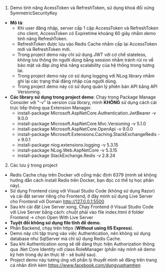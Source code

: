 1. Demo tính năng AcessToken và RefreshToken, sử dụng khoá đối xứng SymmetricSecurityKey
- **Mô tả**: 
  + Khi user đăng nhập, server cấp 1 cặp AccessToken và RefreshToken cho client, AccessToken có Expiretime khoảng 60 giây nhằm demo tính năng RefreshToken.
  + RefreshToken được lưu vào Redis Cache nhằm cấp lại AccessToken mới và RefreshToken mới.
  + Trong project demo này chỉ sử dụng JWT với cơ chế stateless, không lưu thông tin người dùng bằng session nhằm tránh rủi ro về bảo mật và đáp ứng khả năng scalability của hệ thống trong tương lai.
  + Trong project demo này có sử dụng logging với NLog library nhằm ghi lại các trạng thái đăng nhập của người dùng.
  + Trong project demo này có sử dụng quản lý phiên bản API bằng API Versioning.
- **Các library sử dụng trong project demo**: Chạy trong Package Manage Consoler với "-v" là version của library, mình **KHÔNG** sử dụng cách cài trực tiếp thông qua Extension Manager.
  + install-package Microsoft.AspNetCore.Authentication.JwtBearer -v 9.0.0
  + install-package Microsoft.AspNetCore.Mvc.Versioning -v 5.1.0
  + install-package Microsoft.AspNetCore.OpenApi -v 9.0.0
  + install-package Microsoft.Extensions.Caching.StackExchangeRedis -v 9.0.1
  + install-package nlog.extensions.logging -v 5.3.15
  + install-package NLog.Web.AspNetCore -v 5.3.15
  + install-package StackExchange.Redis -v 2.8.24

2. Các lưu ý trong project
- Redis Cache chạy trên Docker với cổng mặc định 6379 (mình sẽ không hướng dẫn cách install Redis trên Docker, bạn đọc có thể tự học phần này).
- Sử dụng Frontend cùng với Visual Studio Code (không sử dụng Razor) và cài đặt server riêng cho Frontend, ở đây mình sử dụng Live Server cho Frontend với Domain http://127.0.0.1:5500
- Sau khi cài đặt Live Server xong, Chạy Frontend ở Visual Studio Code với Live Server bằng cách: chuột phải vào file index.html ở folder Frontend -> chọn Open With Live Server
- **Tuyệt đối không sử dụng file tĩnh để demo.**
- Phần Backend, chạy trên https (**Without using IIS Express**).
- Demo này chỉ tập trung vào việc Authentication, nên không sử dụng database như SqlServer mà chỉ sử dụng Redis Cache.
- Sau khi Authentication xong sẽ dễ dàng thực hiện Authorization thông qua .Net Core Identity với class RoleManager (phần này mình sẽ demo kỹ hơn trong dự án thực tế - sẽ build sau).
- Project demo này tương ứng với phần lý thuyết mình sẽ đăng trên trang cá nhân đính kèm https://www.facebook.com/dungvuphamtien
  
